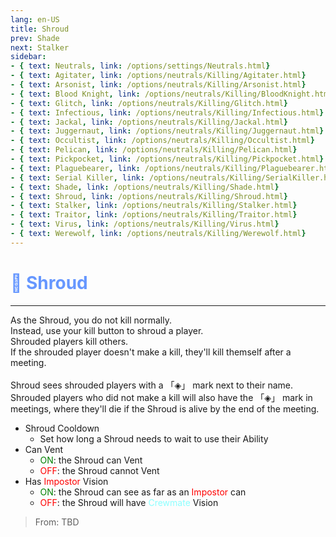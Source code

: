 ```yaml
---
lang: en-US
title: Shroud
prev: Shade
next: Stalker
sidebar:
- { text: Neutrals, link: /options/settings/Neutrals.html}
- { text: Agitater, link: /options/neutrals/Killing/Agitater.html}
- { text: Arsonist, link: /options/neutrals/Killing/Arsonist.html}
- { text: Blood Knight, link: /options/neutrals/Killing/BloodKnight.html}
- { text: Glitch, link: /options/neutrals/Killing/Glitch.html}
- { text: Infectious, link: /options/neutrals/Killing/Infectious.html}
- { text: Jackal, link: /options/neutrals/Killing/Jackal.html}
- { text: Juggernaut, link: /options/neutrals/Killing/Juggernaut.html}
- { text: Occultist, link: /options/neutrals/Killing/Occultist.html}
- { text: Pelican, link: /options/neutrals/Killing/Pelican.html}
- { text: Pickpocket, link: /options/neutrals/Killing/Pickpocket.html}
- { text: Plaguebearer, link: /options/neutrals/Killing/Plaguebearer.html}
- { text: Serial Killer, link: /options/neutrals/Killing/SerialKiller.html}
- { text: Shade, link: /options/neutrals/Killing/Shade.html}
- { text: Shroud, link: /options/neutrals/Killing/Shroud.html}
- { text: Stalker, link: /options/neutrals/Killing/Stalker.html}
- { text: Traitor, link: /options/neutrals/Killing/Traitor.html}
- { text: Virus, link: /options/neutrals/Killing/Virus.html}
- { text: Werewolf, link: /options/neutrals/Killing/Werewolf.html}
---
```


# <font color="#6697ff">👻 <b>Shroud</b></font> <Badge text="Killing" type="tip" vertical="middle"/><Badge text="Only in Dev 7 (2.5.1_11 Dev 7)" type="warning" vertical="middle"/>
---

As the Shroud, you do not kill normally.<br>
Instead, use your kill button to shroud a player.<br>
Shrouded players kill others.<br>
If the shrouded player doesn't make a kill, they'll kill themself after a meeting.<br><br>
Shroud sees shrouded players with a 「◈」 mark next to their name.<br>
Shrouded players who did not make a kill will also have the 「◈」 mark in meetings, where they'll die if the Shroud is alive by the end of the meeting.
* Shroud Cooldown
  * Set how long a Shroud needs to wait to use their Ability
* Can Vent
  * <font color=green>ON</font>: the Shroud can Vent
  * <font color=red>OFF</font>: the Shroud cannot Vent
* Has <font color=red>Impostor</font> Vision
  * <font color=green>ON</font>: the Shroud can see as far as an <font color=red>Impostor</font> can
  * <font color=red>OFF</font>: the Shroud will have <font color=#8cffff>Crewmate</font> Vision

> From: TBD
